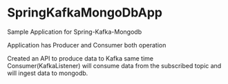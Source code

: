 # SpringKafkaMongoDbApp

Sample Application for Spring-Kafka-Mongodb

Application has Producer and Consumer both operation 

Created an API to produce data to Kafka same time Consumer(KafkaListener) will consume data from the subscribed topic and will
ingest data to mongodb.
